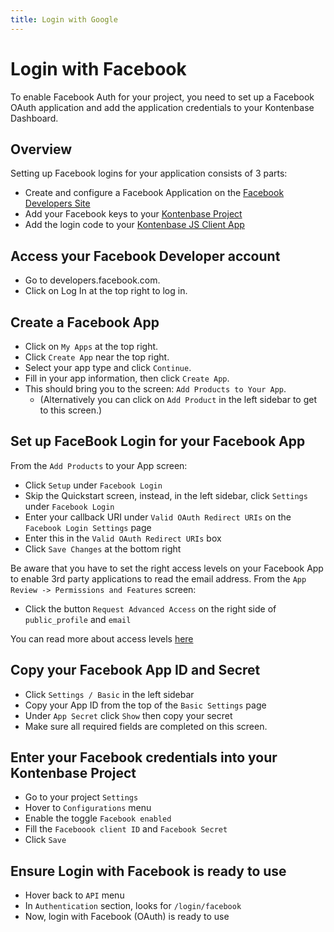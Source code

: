 ```yaml
---
title: Login with Google
---
```


# Login with Facebook
To enable Facebook Auth for your project, you need to set up a Facebook OAuth application and add the application credentials to your Kontenbase Dashboard.

## Overview
Setting up Facebook logins for your application consists of 3 parts:

- Create and configure a Facebook Application on the [Facebook Developers Site](https://developers.facebook.com/)
- Add your Facebook keys to your [Kontenbase Project]()
- Add the login code to your [Kontenbase JS Client App]()

## Access your Facebook Developer account
- Go to developers.facebook.com.
- Click on Log In at the top right to log in.

## Create a Facebook App
- Click on `My Apps` at the top right.
- Click `Create App` near the top right.
- Select your app type and click `Continue`.
- Fill in your app information, then click `Create App`.
- This should bring you to the screen: `Add Products to Your App`.
    - (Alternatively you can click on `Add Product` in the left sidebar to get to this screen.)

## Set up FaceBook Login for your Facebook App
From the `Add Products` to your App screen:

- Click `Setup` under `Facebook Login`
- Skip the Quickstart screen, instead, in the left sidebar, click `Settings` under `Facebook Login`
- Enter your callback URI under `Valid OAuth Redirect URIs` on the `Facebook Login Settings` page
- Enter this in the `Valid OAuth Redirect URIs` box
- Click `Save Changes` at the bottom right

Be aware that you have to set the right access levels on your Facebook App to enable 3rd party applications to read the email address. From the `App Review -> Permissions and Features` screen:

- Click the button `Request Advanced Access` on the right side of `public_profile` and `email`

You can read more about access levels [here](https://developers.facebook.com/docs/graph-api/overview/access-levels/)

## Copy your Facebook App ID and Secret
- Click `Settings / Basic` in the left sidebar
- Copy your App ID from the top of the `Basic Settings` page
- Under `App Secret` click `Show` then copy your secret
- Make sure all required fields are completed on this screen.

## Enter your Facebook credentials into your Kontenbase Project
- Go to your project `Settings`
- Hover to `Configurations` menu
- Enable the toggle `Facebook enabled`
- Fill the `Faceboook client ID` and `Facebook Secret`
- Click `Save`

## Ensure Login with Facebook is ready to use
- Hover back to `API` menu
- In `Authentication` section, looks for `/login/facebook`
- Now, login with Facebook (OAuth) is ready to use